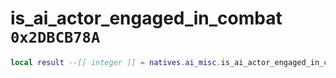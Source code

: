 # is_ai_actor_engaged_in_combat `0x2DBCB78A`

```lua
local result --[[ integer ]] = natives.ai_misc.is_ai_actor_engaged_in_combat(_unk0 --[[ integer ]])
```
